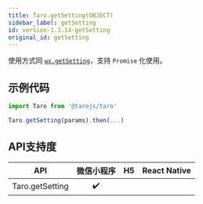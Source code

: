 ```yaml
---
title: Taro.getSetting(OBJECT)
sidebar_label: getSetting
id: version-1.3.14-getSetting
original_id: getSetting
---
```



使用方式同 [`wx.getSetting`](https://developers.weixin.qq.com/miniprogram/dev/api/wx.getSetting.html)，支持 `Promise` 化使用。

## 示例代码

```jsx
import Taro from '@tarojs/taro'

Taro.getSetting(params).then(...)
```



## API支持度


| API | 微信小程序 | H5 | React Native |
| :-: | :-: | :-: | :-: |
| Taro.getSetting | ✔️ |  |  |

